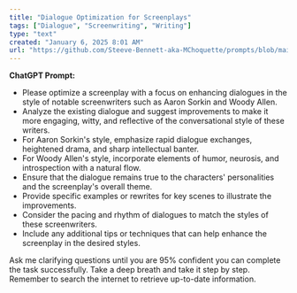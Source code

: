 ```yaml
---
title: "Dialogue Optimization for Screenplays"
tags: ["Dialogue", "Screenwriting", "Writing"]
type: "text"
created: "January 6, 2025 8:01 AM"
url: "https://github.com/Steeve-Bennett-aka-MChoquette/prompts/blob/main/dialogue_optimization_for_screenplays.md"
---
```


**ChatGPT Prompt:**

- Please optimize a screenplay with a focus on enhancing dialogues in the style of notable screenwriters such as Aaron Sorkin and Woody Allen. 
- Analyze the existing dialogue and suggest improvements to make it more engaging, witty, and reflective of the conversational style of these writers. 
- For Aaron Sorkin's style, emphasize rapid dialogue exchanges, heightened drama, and sharp intellectual banter.
- For Woody Allen's style, incorporate elements of humor, neurosis, and introspection with a natural flow.
- Ensure that the dialogue remains true to the characters' personalities and the screenplay's overall theme.
- Provide specific examples or rewrites for key scenes to illustrate the improvements.
- Consider the pacing and rhythm of dialogues to match the styles of these screenwriters.
- Include any additional tips or techniques that can help enhance the screenplay in the desired styles.

Ask me clarifying questions until you are 95% confident you can complete the task successfully. Take a deep breath and take it step by step. Remember to search the internet to retrieve up-to-date information.
